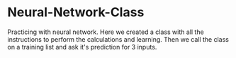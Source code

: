 # Neural-Network-Class
Practicing with neural network. Here we created a class with all the instructions to perform the calculations and learning. Then we call the class on a training list and ask it's prediction for 3 inputs. 
